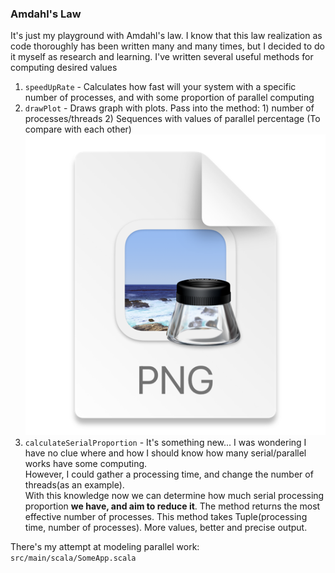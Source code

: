 ### Amdahl's Law


It's just my playground with Amdahl's law. I know that this law realization as code thoroughly has been written many and many times, but I decided to do it myself as research and learning.
I've written several useful methods for computing desired values
1) `speedUpRate` - Calculates how fast will your system with a specific number of processes, and with some proportion of parallel computing
2) `drawPlot` - Draws graph with plots. Pass into the method: 1) number of processes/threads 2) Sequences with values of parallel percentage (To compare with each other)
![img.png](img.png)
3) `calculateSerialProportion` -
   It's something new... I was wondering I have no clue where and how I should know how many serial/parallel works have some computing.\
   However, I could gather a processing time, and change the number of threads(as an example).\
   With this knowledge now we can determine how much serial processing proportion **we have, and aim to reduce it**. The method returns the most effective number of processes.
   This method takes Tuple(processing time, number of processes). More values, better and precise output.



There's my attempt at modeling parallel work: `src/main/scala/SomeApp.scala` 